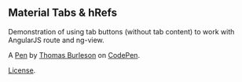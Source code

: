Material Tabs & hRefs
---------------------
Demonstration of using tab buttons (without tab content) to work with AngularJS route and ng-view.

A [Pen](http://codepen.io/ThomasBurleson/pen/RNRBNq) by [Thomas Burleson](http://codepen.io/ThomasBurleson) on [CodePen](http://codepen.io/).

[License](http://codepen.io/ThomasBurleson/pen/RNRBNq/license).